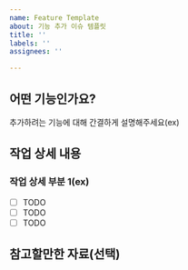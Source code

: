 ```yaml
---
name: Feature Template
about: 기능 추가 이슈 템플릿
title: ''
labels: ''
assignees: ''

---
```


## 어떤 기능인가요?
추가하려는 기능에 대해 간결하게 설명해주세요(ex)

## 작업 상세 내용
### 작업 상세 부분 1(ex)
- [ ] TODO
- [ ] TODO
- [ ] TODO

## 참고할만한 자료(선택)
